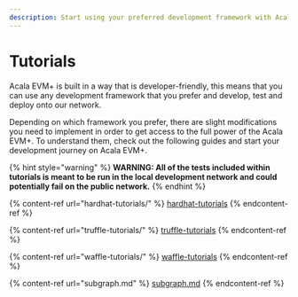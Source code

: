 ```yaml
---
description: Start using your preferred development framework with Acala EVM+.
---
```


# Tutorials

Acala EVM+ is built in a way that is developer-friendly, this means that you can use any development framework that you prefer and develop, test and deploy onto our network.

Depending on which framework you prefer, there are slight modifications you need to implement in order to get access to the full power of the Acala EVM+. To understand them, check out the following guides and start your development journey on Acala EVM+.

{% hint style="warning" %}
**WARNING: All of the tests included within tutorials is meant to be run in the local development network and could potentially fail on the public network.**
{% endhint %}

{% content-ref url="hardhat-tutorials/" %}
[hardhat-tutorials](hardhat-tutorials/)
{% endcontent-ref %}

{% content-ref url="truffle-tutorials/" %}
[truffle-tutorials](truffle-tutorials/)
{% endcontent-ref %}

{% content-ref url="waffle-tutorials/" %}
[waffle-tutorials](waffle-tutorials/)
{% endcontent-ref %}

{% content-ref url="subgraph.md" %}
[subgraph.md](subgraph.md)
{% endcontent-ref %}
